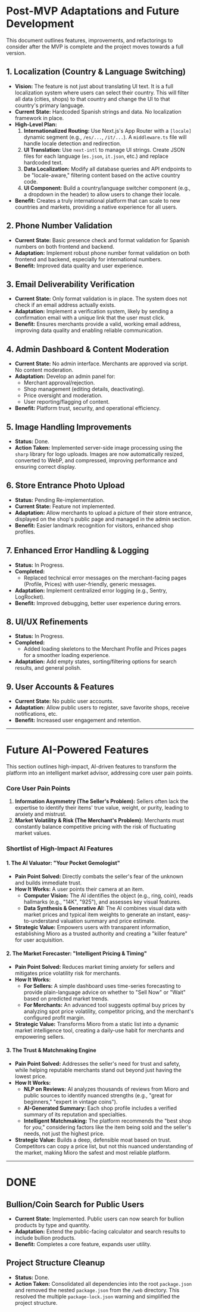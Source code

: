 # Post-MVP Adaptations and Future Development

This document outlines features, improvements, and refactorings to consider after the MVP is complete and the project moves towards a full version.

## 1. Localization (Country & Language Switching)
- **Vision:** The feature is not just about translating UI text. It is a full localization system where users can select their country. This will filter all data (cities, shops) to that country and change the UI to that country's primary language.
- **Current State:** Hardcoded Spanish strings and data. No localization framework in place.
- **High-Level Plan:**
    1.  **Internationalized Routing:** Use Next.js's App Router with a `[locale]` dynamic segment (e.g., `/es/...`, `/it/...`). A `middleware.ts` file will handle locale detection and redirection.
    2.  **UI Translation:** Use `next-intl` to manage UI strings. Create JSON files for each language (`es.json`, `it.json`, etc.) and replace hardcoded text.
    3.  **Data Localization:** Modify all database queries and API endpoints to be "locale-aware," filtering content based on the active country code.
    4.  **UI Component:** Build a country/language switcher component (e.g., a dropdown in the header) to allow users to change their locale.
- **Benefit:** Creates a truly international platform that can scale to new countries and markets, providing a native experience for all users.

## 2. Phone Number Validation
- **Current State:** Basic presence check and format validation for Spanish numbers on both frontend and backend.
- **Adaptation:** Implement robust phone number format validation on both frontend and backend, especially for international numbers.
- **Benefit:** Improved data quality and user experience.

## 3. Email Deliverability Verification
- **Current State:** Only format validation is in place. The system does not check if an email address actually exists.
- **Adaptation:** Implement a verification system, likely by sending a confirmation email with a unique link that the user must click.
- **Benefit:** Ensures merchants provide a valid, working email address, improving data quality and enabling reliable communication.

## 4. Admin Dashboard & Content Moderation
- **Current State:** No admin interface. Merchants are approved via script. No content moderation.
- **Adaptation:** Develop an admin panel for:
    - Merchant approval/rejection.
    - Shop management (editing details, deactivating).
    - Price oversight and moderation.
    - User reporting/flagging of content.
- **Benefit:** Platform trust, security, and operational efficiency.

## 5. Image Handling Improvements
- **Status:** Done.
- **Action Taken:** Implemented server-side image processing using the `sharp` library for logo uploads. Images are now automatically resized, converted to WebP, and compressed, improving performance and ensuring correct display.

## 6. Store Entrance Photo Upload
- **Status:** Pending Re-implementation.
- **Current State:** Feature not implemented.
- **Adaptation:** Allow merchants to upload a picture of their store entrance, displayed on the shop's public page and managed in the admin section.
- **Benefit:** Easier landmark recognition for visitors, enhanced shop profiles.

## 7. Enhanced Error Handling & Logging
- **Status:** In Progress.
- **Completed:**
    - Replaced technical error messages on the merchant-facing pages (Profile, Prices) with user-friendly, generic messages.
- **Adaptation:** Implement centralized error logging (e.g., Sentry, LogRocket).
- **Benefit:** Improved debugging, better user experience during errors.

## 8. UI/UX Refinements
- **Status:** In Progress.
- **Completed:**
    - Added loading skeletons to the Merchant Profile and Prices pages for a smoother loading experience.
- **Adaptation:** Add empty states, sorting/filtering options for search results, and general polish.

## 9. User Accounts & Features
- **Current State:** No public user accounts.
- **Adaptation:** Allow public users to register, save favorite shops, receive notifications, etc.
- **Benefit:** Increased user engagement and retention.

---
# Future AI-Powered Features

This section outlines high-impact, AI-driven features to transform the platform into an intelligent market advisor, addressing core user pain points.

### Core User Pain Points
1.  **Information Asymmetry (The Seller's Problem):** Sellers often lack the expertise to identify their items' true value, weight, or purity, leading to anxiety and mistrust.
2.  **Market Volatility & Risk (The Merchant's Problem):** Merchants must constantly balance competitive pricing with the risk of fluctuating market values.

### Shortlist of High-Impact AI Features

#### 1. The AI Valuator: "Your Pocket Gemologist"
- **Pain Point Solved:** Directly combats the seller's fear of the unknown and builds immediate trust.
- **How It Works:** A user points their camera at an item.
    - **Computer Vision:** The AI identifies the object (e.g., ring, coin), reads hallmarks (e.g., "14K", "925"), and assesses key visual features.
    - **Data Synthesis & Generative AI:** The AI combines visual data with market prices and typical item weights to generate an instant, easy-to-understand valuation summary and price estimate.
- **Strategic Value:** Empowers users with transparent information, establishing Mioro as a trusted authority and creating a "killer feature" for user acquisition.

#### 2. The Market Forecaster: "Intelligent Pricing & Timing"
- **Pain Point Solved:** Reduces market timing anxiety for sellers and mitigates price volatility risk for merchants.
- **How It Works:**
    - **For Sellers:** A simple dashboard uses time-series forecasting to provide plain-language advice on whether to "Sell Now" or "Wait" based on predicted market trends.
    - **For Merchants:** An advanced tool suggests optimal buy prices by analyzing spot price volatility, competitor pricing, and the merchant's configured profit margin.
- **Strategic Value:** Transforms Mioro from a static list into a dynamic market intelligence tool, creating a daily-use habit for merchants and empowering sellers.

#### 3. The Trust & Matchmaking Engine
- **Pain Point Solved:** Addresses the seller's need for trust and safety, while helping reputable merchants stand out beyond just having the lowest price.
- **How It Works:**
    - **NLP on Reviews:** AI analyzes thousands of reviews from Mioro and public sources to identify nuanced strengths (e.g., "great for beginners," "expert in vintage coins").
    - **AI-Generated Summary:** Each shop profile includes a verified summary of its reputation and specialties.
    - **Intelligent Matchmaking:** The platform recommends the "best shop for *you*," considering factors like the item being sold and the seller's needs, not just the highest price.
- **Strategic Value:** Builds a deep, defensible moat based on trust. Competitors can copy a price list, but not this nuanced understanding of the market, making Mioro the safest and most reliable platform.

---

# DONE

## Bullion/Coin Search for Public Users
- **Current State:** Implemented. Public users can now search for bullion products by type and quantity.
- **Adaptation:** Extend the public-facing calculator and search results to include bullion products.
- **Benefit:** Completes a core feature, expands user utility.

## Project Structure Cleanup
- **Status:** Done.
- **Action Taken:** Consolidated all dependencies into the root `package.json` and removed the nested `package.json` from the `/web` directory. This resolved the multiple `package-lock.json` warning and simplified the project structure.
